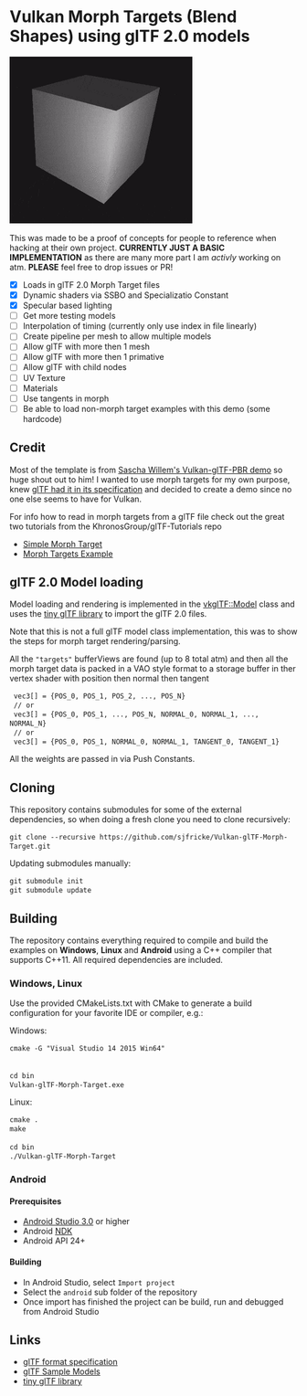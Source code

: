 # Vulkan Morph Targets (Blend Shapes) using glTF 2.0 models

![cube demo](screenshots/cubeDemo.gif)

This was made to be a proof of concepts for people to reference when hacking at their own project. **CURRENTLY JUST A BASIC IMPLEMENTATION** as there are many more part I am *activly* working on atm. **PLEASE** feel free to drop issues or PR!

- [x] Loads in glTF 2.0 Morph Target files
- [x] Dynamic shaders via SSBO and Specializatio Constant
- [x] Specular based lighting
- [ ] Get more testing models
- [ ] Interpolation of timing (currently only use index in file linearly)
- [ ] Create pipeline per mesh to allow multiple models
- [ ] Allow glTF with more then 1 mesh
- [ ] Allow glTF with more then 1 primative
- [ ] Allow glTF with child nodes
- [ ] UV Texture
- [ ] Materials
- [ ] Use tangents in morph
- [ ] Be able to load non-morph target examples with this demo (some hardcode)

## Credit

Most of the template is from [Sascha Willem's Vulkan-glTF-PBR demo](https://github.com/SaschaWillems/Vulkan-glTF-PBR) so huge shout out to him! I wanted to use morph targets for my own purpose, knew [glTF had it in its specification](https://github.com/KhronosGroup/glTF/tree/master/specification/2.0#morph-targets) and decided to create a demo since no one else seems to have for Vulkan.

For info how to read in morph targets from a glTF file check out the great two tutorials from the KhronosGroup/glTF-Tutorials repo
- [Simple Morph Target](https://github.com/KhronosGroup/glTF-Tutorials/blob/master/gltfTutorial/gltfTutorial_017_SimpleMorphTarget.md)
- [Morph Targets Example](https://github.com/KhronosGroup/glTF-Tutorials/blob/master/gltfTutorial/gltfTutorial_018_MorphTargets.md)

## glTF 2.0 Model loading

Model loading and rendering is implemented in the [vkglTF::Model](./base/VulkanglTFModel.hpp) class and uses the [tiny glTF library](https://github.com/syoyo/tinygltf) to import the glTF 2.0 files. 

Note that this is not a full glTF model class implementation, this was to show the steps for morph target rendering/parsing.

All the `"targets"` bufferViews are found (up to 8 total atm) and then all the morph target data is packed in a VAO style format to a storage buffer in ther vertex shader with position then normal then tangent

```
 vec3[] = {POS_0, POS_1, POS_2, ..., POS_N}
 // or
 vec3[] = {POS_0, POS_1, ..., POS_N, NORMAL_0, NORMAL_1, ..., NORMAL_N}
 // or
 vec3[] = {POS_0, POS_1, NORMAL_0, NORMAL_1, TANGENT_0, TANGENT_1}
```

All the weights are passed in via Push Constants.

## Cloning

This repository contains submodules for some of the external dependencies, so when doing a fresh clone you need to clone recursively:

```
git clone --recursive https://github.com/sjfricke/Vulkan-glTF-Morph-Target.git
```

Updating submodules manually:

```
git submodule init
git submodule update
```

## Building

The repository contains everything required to compile and build the examples on **Windows**, **Linux** and **Android** using a C++ compiler that supports C++11. All required dependencies are included.

### Windows, Linux

Use the provided CMakeLists.txt with CMake to generate a build configuration for your favorite IDE or compiler, e.g.:

Windows:
```
cmake -G "Visual Studio 14 2015 Win64"


cd bin
Vulkan-glTF-Morph-Target.exe
```

Linux:
```
cmake .
make

cd bin
./Vulkan-glTF-Morph-Target
```

### Android 

#### Prerequisites

- [Android Studio 3.0](https://developer.android.com/studio/index.html) or higher
- Android [NDK](https://developer.android.com/ndk/downloads/index.html)
- Android API 24+

#### Building
- In Android Studio, select ```Import project```
- Select the ```android``` sub folder of the repository
- Once import has finished the project can be build, run and debugged from Android Studio

## Links
* [glTF format specification](https://github.com/KhronosGroup/glTF)
* [glTF Sample Models](https://github.com/KhronosGroup/glTF-Sample-Models)
* [tiny glTF library](https://github.com/syoyo/tinygltf)